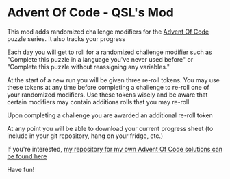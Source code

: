 # Advent Of Code - QSL's Mod
This mod adds randomized challenge modifiers for the [Advent Of Code](https://adventofcode.com/) puzzle series. It also tracks your progress

Each day you will get to roll for a randomized challenge modifier such as "Complete this puzzle in a language you've never used before" or "Complete this puzzle without reassigning any variables." 

At the start of a new run you will be given three re-roll tokens. You may use these tokens at any time before completing a challenge to re-roll one of your randomized modifiers. Use these tokens wisely and be aware that certain modifiers may contain additions rolls that you may re-roll

Upon completing a challenge you are awarded an additional re-roll token

At any point you will be able to download your current progress sheet (to include in your git repository, hang on your fridge, etc.)

If you're interested, [my repository for my own Advent Of Code solutions can be found here](https://github.com/kaBeech/Advent-Of-Code-2022/)

Have fun!
